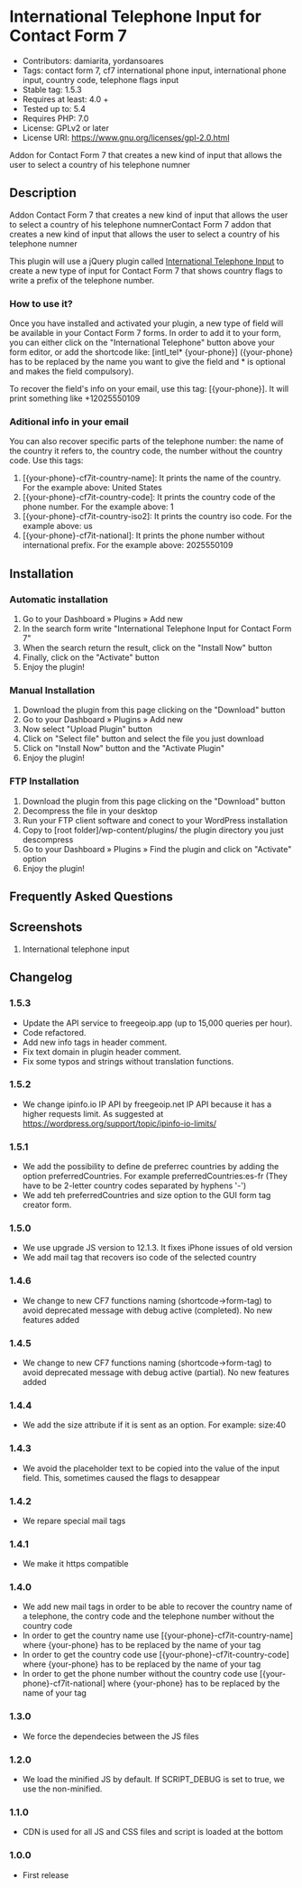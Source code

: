 # International Telephone Input for Contact Form 7
- Contributors: damiarita, yordansoares
- Tags: contact form 7, cf7 international phone input, international phone input, country code, telephone flags input
- Stable tag: 1.5.3
- Requires at least: 4.0 +
- Tested up to: 5.4
- Requires PHP: 7.0
- License: GPLv2 or later
- License URI: https://www.gnu.org/licenses/gpl-2.0.html

Addon for Contact Form 7 that creates a new kind of input that allows the user to select a country of his telephone numner

## Description

Addon Contact Form 7 that creates a new kind of input that allows the user to select a country of his telephone numnerContact Form 7 addon that creates a new kind of input that allows the user to select a country of his telephone numner

This plugin will use a jQuery plugin called [International Telephone Input](http://jackocnr.com/intl-tel-input.html) to create a new type of input for Contact Form 7 that shows country flags to write a prefix of the telephone number.

### How to use it?

Once you have installed and activated your plugin, a new type of field will be available in your Contact Form 7 forms. In order to add it to your form, you can either click on the "International Telephone" button above your form editor, or add the shortcode like: [intl_tel* {your-phone}] ({your-phone} has to be replaced by the name you want to give the field and * is optional and makes the field compulsory).

To recover the field's info on your email, use this tag: [{your-phone}]. It will print something like +12025550109

### Aditional info in your email

You can also recover specific parts of the telephone number: the name of the country it refers to, the country code, the number without the country code. Use this tags:

1. [{your-phone}-cf7it-country-name]: It prints the name of the country. For the example above: United States
2. [{your-phone}-cf7it-country-code]: It prints the country code of the phone number. For the example above: 1
3. [{your-phone}-cf7it-country-iso2]: It prints the country iso code. For the example above: us
3. [{your-phone}-cf7it-national]: It prints the phone number without international prefix. For the example above: 2025550109

## Installation

### Automatic installation
1. Go to your Dashboard » Plugins » Add new
2. In the search form write "International Telephone Input for Contact Form 7"
3. When the search return the result, click on the "Install Now" button
4. Finally, click on the "Activate" button
5. Enjoy the plugin!

### Manual Installation
1. Download the plugin from this page clicking on the "Download" button
2. Go to your Dashboard » Plugins » Add new
3. Now select "Upload Plugin" button
4. Click on "Select file" button and select the file you just download
5. Click on "Install Now" button and the "Activate Plugin"
6. Enjoy the plugin!

### FTP Installation
1. Download the plugin from this page clicking on the "Download" button
2. Decompress the file in your desktop
3. Run your FTP client software and conect to your WordPress installation
4. Copy to [root folder]/wp-content/plugins/ the plugin directory you just descompress
5. Go to your Dashboard » Plugins » Find the plugin and click on "Activate" option
6. Enjoy the plugin!

## Frequently Asked Questions


## Screenshots

1. International telephone input


## Changelog

### 1.5.3
* Update the API service to freegeoip.app (up to 15,000 queries per hour).
* Code refactored.
* Add new info tags in header comment.
* Fix text domain in plugin header comment.
* Fix some typos and strings without translation functions.

### 1.5.2
* We change ipinfo.io IP API by freegeoip.net IP API because it has a higher requests limit. As suggested at https://wordpress.org/support/topic/ipinfo-io-limits/

### 1.5.1
* We add the possibility to define de preferrec countries by adding the option preferredCountries. For example preferredCountries:es-fr (They have to be 2-letter country codes separated by hyphens '-')
* We add teh preferredCountries and size option to the GUI form tag creator form.

### 1.5.0
* We use upgrade JS version to 12.1.3. It fixes iPhone issues of old version
* We add mail tag that recovers iso code of the selected country

### 1.4.6
* We change to new CF7 functions naming (shortcode->form-tag) to avoid deprecated message with debug active (completed). No new features added

### 1.4.5
* We change to new CF7 functions naming (shortcode->form-tag) to avoid deprecated message with debug active (partial). No new features added

### 1.4.4
* We add the size attribute if it is sent as an option. For example: size:40

### 1.4.3
* We avoid the placeholder text to be copied into the value of the input field. This, sometimes caused the flags to desappear

### 1.4.2
* We repare special mail tags

### 1.4.1
* We make it https compatible

### 1.4.0
* We add new mail tags in order to be able to recover the country name of a telephone, the contry code and the telephone number without the country code
* In order to get the country name use [{your-phone}-cf7it-country-name] where {your-phone} has to be replaced by the name of your tag
* In order to get the country code use [{your-phone}-cf7it-country-code] where {your-phone} has to be replaced by the name of your tag
* In order to get the phone number without the country code use [{your-phone}-cf7it-national] where {your-phone} has to be replaced by the name of your tag

### 1.3.0
* We force the dependecies between the JS files

### 1.2.0
* We load the minified JS by default. If SCRIPT_DEBUG is set to true, we use the non-minified.

### 1.1.0

* CDN is used for all JS and CSS files and script is loaded at the bottom

### 1.0.0
* First release